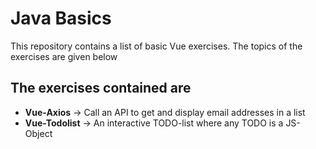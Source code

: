 # Java Basics

This repository contains a list of basic Vue exercises.
The topics of the exercises are given below

## The exercises contained are

- **Vue-Axios** &rarr; Call an API to get and display email addresses in a list
- **Vue-Todolist** &rarr; An interactive TODO-list where any TODO is a JS-Object
